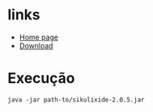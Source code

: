 # links
- [Home page](http://sikulix.com/quickstart/)
- [Download]()

# Execução
```
java -jar path-to/sikulixide-2.0.5.jar
```